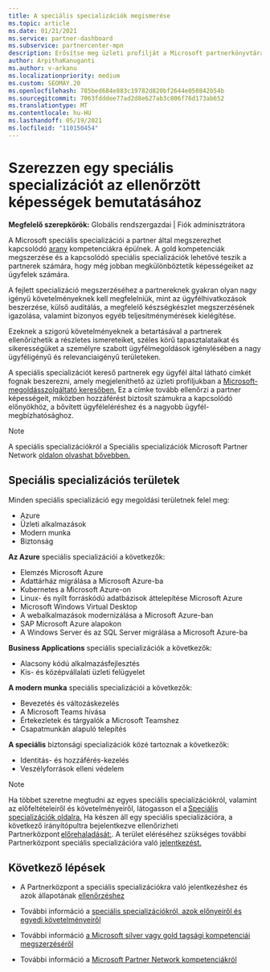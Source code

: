 ```yaml
---
title: A speciális specializációk megismerése
ms.topic: article
ms.date: 01/21/2021
ms.service: partner-dashboard
ms.subservice: partnercenter-mpn
description: Erősítse meg üzleti profilját a Microsoft partnerkönyvtárában. Megismerheti a meglévő Gold és Silver kompetencia mellett elérhető speciális specializációkat.
author: ArpithaKanuganti
ms.author: v-arkanu
ms.localizationpriority: medium
ms.custom: SEOMAY.20
ms.openlocfilehash: 785bed684e883c19782d820bf2644e050842b54b
ms.sourcegitcommit: 7063fdddee77ad2d8e627ab3c806f76d173ab652
ms.translationtype: MT
ms.contentlocale: hu-HU
ms.lasthandoff: 05/19/2021
ms.locfileid: "110150454"
---
```

# <a name="earn-an-advanced-specialization-to-showcase-your-validated-capabilities"></a>Szerezzen egy speciális specializációt az ellenőrzött képességek bemutatásához

**Megfelelő szerepkörök:** Globális rendszergazdai | Fiók adminisztrátora

A Microsoft speciális specializációi a partner által megszerezhet kapcsolódó [arany](learn-about-competencies.md) kompetenciákra épülnek. A gold kompetenciák megszerzése és a kapcsolódó speciális specializációk lehetővé teszik a partnerek számára, hogy még jobban megkülönböztetik képességeiket az ügyfelek számára.

A fejlett specializáció megszerzéséhez a partnereknek gyakran olyan nagy igényű követelményeknek kell megfelelniük, mint az ügyfélhivatkozások beszerzése, külső auditálás, a megfelelő készségkészlet megszerzésének igazolása, valamint bizonyos egyéb teljesítménymérések kielégítése.

Ezeknek a szigorú követelményeknek a betartásával a partnerek ellenőrizhetik a részletes ismereteiket, széles körű tapasztalataikat és sikerességüket a személyre szabott ügyfélmegoldások igénylésében a nagy ügyféligényű és relevanciaigényű területeken.

A speciális specializációt kereső partnerek egy ügyfél által látható címkét fognak beszerezni, amely megjeleníthető az üzleti profiljukban a [Microsoft-megoldásszolgáltató keresőben.](https://www.microsoft.com/solution-providers/home) Ez a címke tovább ellenőrzi a partner képességeit, miközben hozzáférést biztosít számukra a kapcsolódó előnyökhöz, a bővített ügyféleléréshez és a nagyobb ügyfél-megbízhatósághoz.

> [!NOTE]
> A speciális specializációkról a Speciális specializációk Microsoft Partner Network [oldalon olvashat bővebben.](https://partner.microsoft.com/membership/advanced-specialization)

## <a name="advanced-specialization-areas"></a>Speciális specializációs területek

Minden speciális specializáció egy megoldási területnek felel meg:

- Azure
- Üzleti alkalmazások
- Modern munka
- Biztonság

**Az Azure** speciális specializációi a következők:

- Elemzés Microsoft Azure
- Adattárház migrálása a Microsoft Azure-ba
- Kubernetes a Microsoft Azure-on
- Linux- és nyílt forráskódú adatbázisok áttelepítése Microsoft Azure
- Microsoft Windows Virtual Desktop
- A webalkalmazások modernizálása a Microsoft Azure-ban
- SAP Microsoft Azure alapokon
- A Windows Server és az SQL Server migrálása a Microsoft Azure-ba

**Business Applications** speciális specializációk a következők:

- Alacsony kódú alkalmazásfejlesztés
- Kis- és középvállalati üzleti felügyelet

**A modern munka** speciális specializációi a következők:

- Bevezetés és változáskezelés
- A Microsoft Teams hívása
- Értekezletek és tárgyalók a Microsoft Teamshez
- Csapatmunkán alapuló telepítés

**A speciális** biztonsági specializációk közé tartoznak a következők:

- Identitás- és hozzáférés-kezelés
- Veszélyforrások elleni védelem

> [!NOTE]
> Ha többet szeretne megtudni az egyes speciális specializációkról, valamint az előfeltételeiről és követelményeiről, látogasson el a [Speciális specializációk oldalra.](https://partner.microsoft.com/membership/advanced-specialization) Ha készen áll egy speciális specializációra, a következő irányítópultra bejelentkezve ellenőrizheti Partnerközpont [előrehaladását:](https://partner.microsoft.com/dashboard). A terület eléréséhez szükséges további Partnerközpont speciális specializációra való [jelentkezést.](advanced-specializations-apply.md)

## <a name="next-steps"></a>Következő lépések

- A Partnerközpont a speciális specializációkra való jelentkezéshez és azok állapotának [ellenőrzéshez](advanced-specializations-apply.md)

- További információ a [speciális specializációkról, azok előnyeiről és egyedi követelményeiről](https://partner.microsoft.com/membership/advanced-specialization)

- További információ [a Microsoft silver vagy gold tagsági kompetenciái megszerzéséről](learn-about-competencies.md)

- További információ a [Microsoft Partner Network kompetenciákról](https://partner.microsoft.com/membership/competencies)